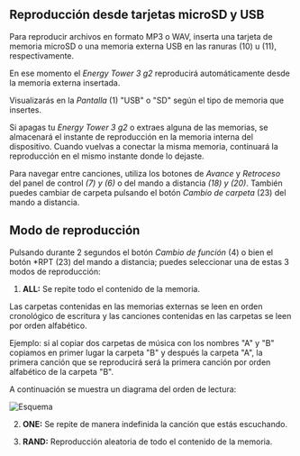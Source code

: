 ## Reproducción desde tarjetas microSD y USB

Para reproducir archivos en formato MP3 o WAV, inserta una tarjeta de memoria microSD o una memoria externa USB en las ranuras (10) u (11), respectivamente.

En ese momento el *Energy Tower 3 g2* reproducirá automáticamente desde la memoria externa insertada.

Visualizarás en la *Pantalla* (1) "USB" o "SD" según el tipo de memoria que insertes.

Si apagas tu *Energy Tower 3 g2* o extraes alguna de las memorias, se almacenará el instante de reproducción en la memoria interna del dispositivo. Cuando vuelvas a conectar la misma memoria, continuará la reproducción en el mismo instante donde lo dejaste.

Para navegar entre canciones, utiliza los botones de *Avance* y *Retroceso* del panel de control *(7) y (6)* o del mando a distancia *(18) y (20)*. También puedes cambiar de carpeta pulsando el botón *Cambio de carpeta* (23) del mando a distancia.

## Modo de reproducción

Pulsando durante 2 segundos el botón *Cambio de función* (4) o bien el botón *RPT (23) del mando a distancia; puedes seleccionar una de estas 3 modos de reproducción:

1) **ALL:**  Se repite todo el contenido de la memoria. 

Las carpetas contenidas en las memorias externas se leen en orden cronológico de escritura y las canciones contenidas en las carpetas se leen por orden alfabético.

Ejemplo: si al copiar dos carpetas de música con los nombres "A" y "B" copiamos en primer lugar la carpeta "B" y después la carpeta "A", la primera canción que se reproducirá será la primera canción por orden alfabético de la carpeta "B".

   A continuación se muestra un diagrama del orden de lectura:

   ![Esquema](http://static.energysistem.com/images/manuals/42260/5492cea8f11f3.jpg)

2) **ONE:** Se repite de manera indefinida la canción que estás escuchando.

3) **RAND:** Reproducción aleatoria de todo el contenido de la memoria.






